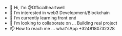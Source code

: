 - 👋 Hi, I’m @Officialheartwell
- 👀 I’m interested in web3 Development/Blockchain
- 🌱 I’m currently learning front end
- 💞️ I’m looking to collaborate on ... Building real project
- 📫 How to reach me ... what'sApp +3248180732328

<!---
Officialheartwell/Officialheartwell is a ✨ special ✨ repository because its `README.md` (this file) appears on your GitHub profile.
You can click the Preview link to take a look at your changes.
--->
